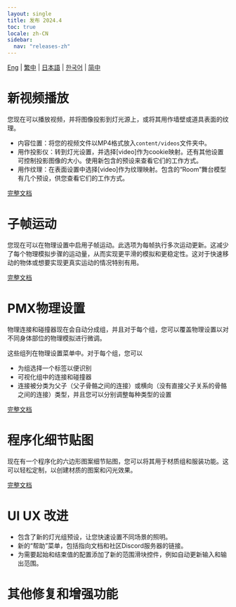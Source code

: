 ```yaml
---
layout: single
title: 发布 2024.4
toc: true
locale: zh-CN
sidebar:
  nav: "releases-zh"
---
```

[Eng](/dancexr/releases/2024.4) | [繁中](/tw/dancexr/releases/2024.4) | [日本語](/jp/dancexr/releases/2024.4) | [한국어](/kr/dancexr/releases/2024.4) | [简中](/zh/dancexr/releases/2024.4)

# 新视频播放
您现在可以播放视频，并将图像投影到灯光源上，或将其用作墙壁或道具表面的纹理。

* 内容位置：将您的视频文件以MP4格式放入`content/videos`文件夹中。
* 用作投影仪：转到灯光设置，并选择[video]作为cookie映射。还有其他设置可控制投影图像的大小。使用新包含的预设来查看它们的工作方式。
* 用作纹理：在表面设置中选择[video]作为纹理映射。包含的“Room”舞台模型有几个预设，供您查看它们的工作方式。

[完整文档](../features/video_playback)

# 子帧运动
您现在可以在物理设置中启用子帧运动。此选项为每帧执行多次运动更新。这减少了每个物理模拟步骤的运动量，从而实现更平滑的模拟和更稳定性。这对于快速移动的物体或想要实现更真实运动的情况特别有用。

[完整文档](../features/system_physics.md#subframe)

# PMX物理设置
物理连接和碰撞器现在会自动分成组，并且对于每个组，您可以覆盖物理设置以对不同身体部位的物理模拟进行微调。

这些组列在物理设置菜单中。对于每个组，您可以
* 为组选择一个标签以便识别
* 可视化组中的连接和碰撞器
* 连接被分类为父子（父子骨骼之间的连接）或横向（没有直接父子关系的骨骼之间的连接）类型，并且您可以分别调整每种类型的设置

[完整文档](../features/pmx_physics.md)

# 程序化细节贴图
现在有一个程序化的六边形图案细节贴图，您可以将其用于材质组和服装功能。这可以轻松定制，以创建材质的图案和闪光效果。

[完整文档](../features/hexagon_detail.md)

# UI UX 改进
* 包含了新的灯光组预设，让您快速设置不同场景的照明。
* 新的“帮助”菜单，包括指向文档和社区Discord服务器的链接。
* 为需要起始和结束值的配置添加了新的范围滑块控件，例如自动更新输入和输出范围。

# 其他修复和增强功能
